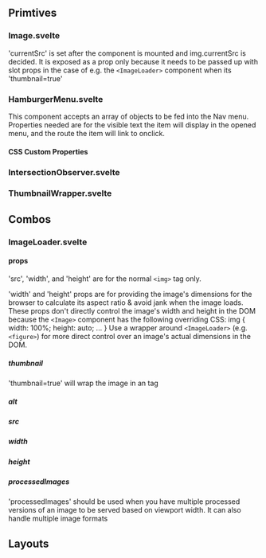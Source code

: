 

## Primtives

### Image.svelte

'currentSrc' is set after the component is mounted and img.currentSrc is decided. It is exposed as a prop only because it needs to be passed up with slot props in the case of e.g. the `<ImageLoader>` component when its 'thumbnail=true'

### HamburgerMenu.svelte

This component accepts an array of objects to be fed into the Nav menu. Properties needed are for the visible text the item will display in the opened menu, and the route the item will link to onclick.

#### CSS Custom Properties



### IntersectionObserver.svelte

### ThumbnailWrapper.svelte


## Combos

### ImageLoader.svelte

#### props

  'src', 'width', and 'height' are for the normal `<img>` tag only. 

  'width' and 'height' props are for providing the image's dimensions for the browser to calculate its aspect ratio & avoid jank when the image loads. These props don't directly control the image's width and height in the DOM because the `<Image>` component has the following overriding CSS:
     img {
       width: 100%;
       height: auto; 
       ...
     }
  Use a wrapper around `<ImageLoader>` (e.g. `<figure>`) for more direct control over an image's actual dimensions in the DOM.

  ##### thumbnail

  'thumbnail=true' will wrap the image in an <a> tag

  ##### alt

  ##### src

  ##### width

  ##### height

  ##### processedImages

  'processedImages' should be used when you have multiple processed versions of an image to be served based on viewport width. It can also handle multiple image formats

## Layouts